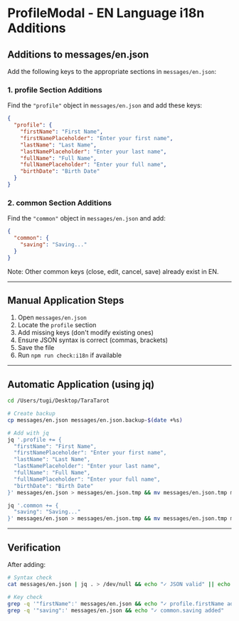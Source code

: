 # ProfileModal - EN Language i18n Additions

## Additions to messages/en.json

Add the following keys to the appropriate sections in `messages/en.json`:

### 1. profile Section Additions

Find the `"profile"` object in `messages/en.json` and add these keys:

```json
{
  "profile": {
    "firstName": "First Name",
    "firstNamePlaceholder": "Enter your first name",
    "lastName": "Last Name",
    "lastNamePlaceholder": "Enter your last name",
    "fullName": "Full Name",
    "fullNamePlaceholder": "Enter your full name",
    "birthDate": "Birth Date"
  }
}
```

### 2. common Section Additions

Find the `"common"` object in `messages/en.json` and add:

```json
{
  "common": {
    "saving": "Saving..."
  }
}
```

Note: Other common keys (close, edit, cancel, save) already exist in EN.

---

## Manual Application Steps

1. Open `messages/en.json`
2. Locate the `profile` section
3. Add missing keys (don't modify existing ones)
4. Ensure JSON syntax is correct (commas, brackets)
5. Save the file
6. Run `npm run check:i18n` if available

---

## Automatic Application (using jq)

```bash
cd /Users/tugi/Desktop/TaraTarot

# Create backup
cp messages/en.json messages/en.json.backup-$(date +%s)

# Add with jq
jq '.profile += {
  "firstName": "First Name",
  "firstNamePlaceholder": "Enter your first name",
  "lastName": "Last Name",
  "lastNamePlaceholder": "Enter your last name",
  "fullName": "Full Name",
  "fullNamePlaceholder": "Enter your full name",
  "birthDate": "Birth Date"
}' messages/en.json > messages/en.json.tmp && mv messages/en.json.tmp messages/en.json

jq '.common += {
  "saving": "Saving..."
}' messages/en.json > messages/en.json.tmp && mv messages/en.json.tmp messages/en.json
```

---

## Verification

After adding:

```bash
# Syntax check
cat messages/en.json | jq . > /dev/null && echo "✓ JSON valid" || echo "✗ JSON invalid"

# Key check
grep -q '"firstName":' messages/en.json && echo "✓ profile.firstName added"
grep -q '"saving":' messages/en.json && echo "✓ common.saving added"
```


